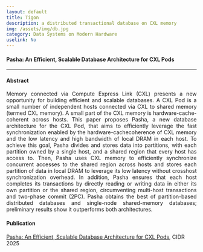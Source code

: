```yaml
---
layout: default
title: Tigon 
description: a distributed transactional database on CXL memory  
img: /assets/img/db.jpg
category: Data Systems on Modern Hardware  
uselink: No 
---
```


#### Pasha: An Efficient, Scalable Database Architecture for CXL Pods  
<hr>

#### Abstract
<div style="text-align: justify; margin-bottom: 20px;">
Memory connected via Compute Express Link (CXL) presents a new
opportunity for building efficient and scalable databases. A CXL Pod
is a small number of independent hosts connected via CXL to shared
memory (termed CXL memory). A small part of the CXL memory is
hardware-cache-coherent across hosts. This paper proposes Pasha,
a new database architecture for the CXL Pod, that aims to efficiently
leverage the fast synchronization enabled by the hardware-cachecoherence of CXL memory and the low latency and high bandwidth
of local DRAM in each host. To achieve this goal, Pasha divides
and stores data into partitions, with each partition owned by a
single host, and a shared region that every host has access to. Then,
Pasha uses CXL memory to efficiently synchronize concurrent
accesses to the shared region across hosts and stores each partition
of data in local DRAM to leverage its low latency without crosshost synchronization overhead. In addition, Pasha ensures that
each host completes its transactions by directly reading or writing
data in either its own partition or the shared region, circumventing
multi-host transactions and two-phase commit (2PC). Pasha obtains
the best of partition-based distributed databases and single-node
shared-memory databases; preliminary results show it outperforms
both architectures.
</div>

#### Publication

[Pasha: An Efficient, Scalable Database Architecture for CXL Pods](https://dx-tang.github.io/paper/Pasha-CIDR25.pdf), CIDR 2025

